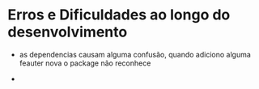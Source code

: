 # Erros e Dificuldades ao longo do desenvolvimento

- as dependencias causam alguma confusão, quando adiciono alguma feauter nova o package não reconhece

- 
